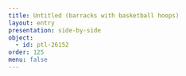 ```yaml
---
title: Untitled (barracks with basketball hoops)
layout: entry
presentation: side-by-side
object:
  - id: ptl-26152
order: 125
menu: false
---
```






